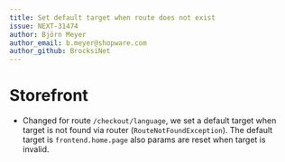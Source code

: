 ```yaml
---
title: Set default target when route does not exist
issue: NEXT-31474
author: Björn Meyer
author_email: b.meyer@shopware.com
author_github: BrocksiNet
---
```

# Storefront
* Changed for route `/checkout/language`, we set a default target when target is not found via router (`RouteNotFoundException`). The default target is `frontend.home.page` also params are reset when target is invalid.
